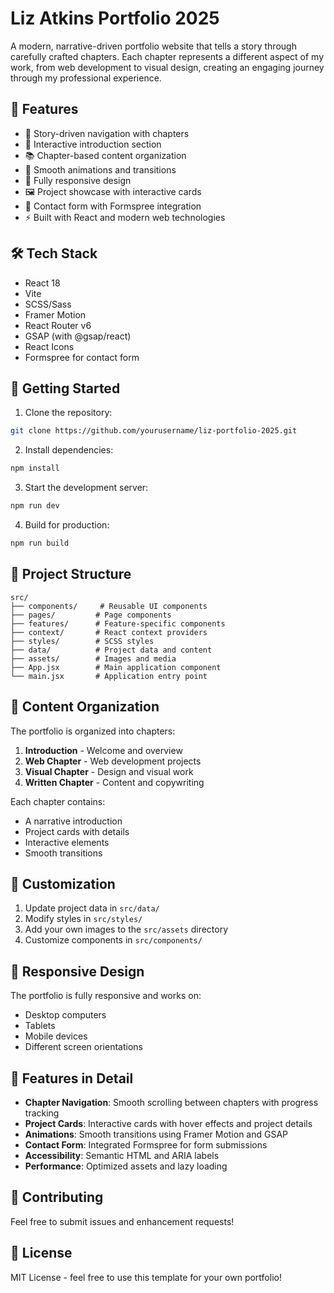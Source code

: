 # Liz Atkins Portfolio 2025

A modern, narrative-driven portfolio website that tells a story through carefully crafted chapters. Each chapter represents a different aspect of my work, from web development to visual design, creating an engaging journey through my professional experience.

## 🌟 Features

- 📖 Story-driven navigation with chapters
- 🎯 Interactive introduction section
- 📚 Chapter-based content organization
- 🎨 Smooth animations and transitions
- 📱 Fully responsive design
- 🖼️ Project showcase with interactive cards
- 📧 Contact form with Formspree integration
- ⚡ Built with React and modern web technologies

## 🛠️ Tech Stack

- React 18
- Vite
- SCSS/Sass
- Framer Motion
- React Router v6
- GSAP (with @gsap/react)
- React Icons
- Formspree for contact form

## 🚀 Getting Started

1. Clone the repository:
```bash
git clone https://github.com/yourusername/liz-portfolio-2025.git
```

2. Install dependencies:
```bash
npm install
```

3. Start the development server:
```bash
npm run dev
```

4. Build for production:
```bash
npm run build
```

## 📁 Project Structure

```
src/
├── components/     # Reusable UI components
├── pages/         # Page components
├── features/      # Feature-specific components
├── context/       # React context providers
├── styles/        # SCSS styles
├── data/          # Project data and content
├── assets/        # Images and media
├── App.jsx        # Main application component
└── main.jsx       # Application entry point
```

## 📝 Content Organization

The portfolio is organized into chapters:

1. **Introduction** - Welcome and overview
2. **Web Chapter** - Web development projects
3. **Visual Chapter** - Design and visual work
4. **Written Chapter** - Content and copywriting

Each chapter contains:
- A narrative introduction
- Project cards with details
- Interactive elements
- Smooth transitions

## 🎨 Customization

1. Update project data in `src/data/`
2. Modify styles in `src/styles/`
3. Add your own images to the `src/assets` directory
4. Customize components in `src/components/`

## 📱 Responsive Design

The portfolio is fully responsive and works on:
- Desktop computers
- Tablets
- Mobile devices
- Different screen orientations

## 🎯 Features in Detail

- **Chapter Navigation**: Smooth scrolling between chapters with progress tracking
- **Project Cards**: Interactive cards with hover effects and project details
- **Animations**: Smooth transitions using Framer Motion and GSAP
- **Contact Form**: Integrated Formspree for form submissions
- **Accessibility**: Semantic HTML and ARIA labels
- **Performance**: Optimized assets and lazy loading

## 🤝 Contributing

Feel free to submit issues and enhancement requests!

## 📄 License

MIT License - feel free to use this template for your own portfolio!
